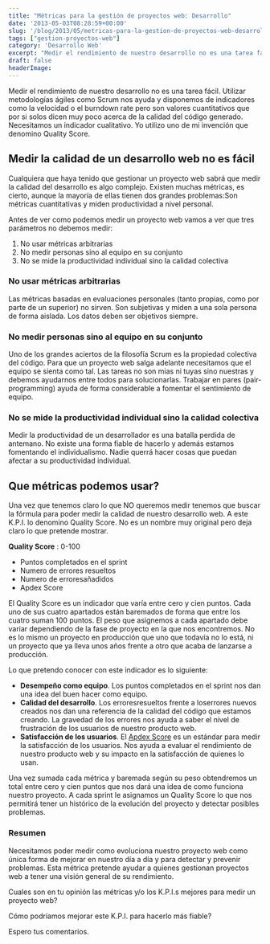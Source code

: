 ```yaml
---
title: "Métricas para la gestión de proyectos web: Desarrollo"
date: '2013-05-03T08:28:59+00:00'
slug: '/blog/2013/05/metricas-para-la-gestion-de-proyectos-web-desarrollo'
tags: ["gestion-proyectos-web"]
category: 'Desarrollo Web'
excerpt: "Medir el rendimiento de nuestro desarrollo no es una tarea fácil.  Utilizar metodologías ágiles como Scrum nos ayuda y disponemos de indicadores como la velocidad o el burndown rate pero son valores cuantitativos que por si solos dicen muy poco acerca de la calidad del código generado.  Necesitamos un indicador cualitativo.  Yo utilizo uno de mi invención que denomino Quality Score."
draft: false
headerImage: 
---
```

Medir el rendimiento de nuestro desarrollo no es una tarea fácil. Utilizar metodologías ágiles como Scrum nos ayuda y disponemos de indicadores como la velocidad o el burndown rate pero son valores cuantitativos que por si solos dicen muy poco acerca de la calidad del código generado. Necesitamos un indicador cualitativo. Yo utilizo uno de mi invención que denomino Quality Score.<!--more-->

## Medir la calidad de un desarrollo web no es fácil

Cualquiera que haya tenido que gestionar un proyecto web sabrá que medir la calidad del desarrollo es algo complejo. Existen muchas métricas, es cierto, aunque la mayoría de ellas tienen dos grandes problemas:Son métricas cuantitativas y miden productividad a nivel personal.

Antes de ver como podemos medir un proyecto web vamos a ver que tres parámetros no debemos medir:

1. No usar métricas arbitrarias
2. No medir personas sino al equipo en su conjunto
3. No se mide la productividad individual sino la calidad colectiva

### No usar métricas arbitrarias

Las métricas basadas en evaluaciones personales (tanto propias, como por parte de un superior) no sirven. Son subjetivas y miden a una sola persona de forma aislada. Los datos deben ser objetivos siempre.

### No medir personas sino al equipo en su conjunto

Uno de los grandes aciertos de la filosofía Scrum es la propiedad colectiva del código. Para que un proyecto web salga adelante necesitamos que el equipo se sienta como tal. Las tareas no son mias ni tuyas sino nuestras y debemos ayudarnos entre todos para solucionarlas. Trabajar en pares (pair-programming) ayuda de forma considerable a fomentar el sentimiento de equipo.

### No se mide la productividad individual sino la calidad colectiva

Medir la productividad de un desarrollador es una batalla perdida de antemano. No existe una forma fiable de hacerlo y además estamos fomentando el individualismo. Nadie querrá hacer cosas que puedan afectar a su productividad individual.

## Que métricas podemos usar?

Una vez que tenemos claro lo que NO queremos medir tenemos que buscar la fórmula para poder medir la calidad de nuestro desarrollo web. A este K.P.I. lo denomino Quality Score. No es un nombre muy original pero deja claro lo que pretende mostrar.

**Quality Score** : 0-100

- Puntos completados en el sprint
- Numero de errores resueltos
- Numero de erroresañadidos
- Apdex Score

El Quality Score es un indicador que varía entre cero y cien puntos. Cada uno de sus cuatro apartados están baremados de forma que entre los cuatro suman 100 puntos. El peso que asignemos a cada apartado debe variar dependiendo de la fase de proyecto en la que nos encontremos. No es lo mismo un proyecto en producción que uno que todavía no lo está, ni un proyecto que ya lleva unos años frente a otro que acaba de lanzarse a producción.

Lo que pretendo conocer con este indicador es lo siguiente:

- **Desempeño como equipo**. Los puntos completados en el sprint nos dan una idea del buen hacer como equipo.
- **Calidad del desarrollo**. Los erroresresueltos frente a loserrores nuevos creados nos dan una referencia de la calidad del código que estamos creando. La gravedad de los errores nos ayuda a saber el nivel de frustración de los usuarios de nuestro producto web.
- **Satisfacción de los usuarios**. El [Apdex Score](http://en.wikipedia.org/wiki/Apdex "apdex score") es un estándar para medir la satisfacción de los usuarios. Nos ayuda a evaluar el rendimiento de nuestro producto web y su impacto en la satisfacción de quienes lo usan.

Una vez sumada cada métrica y baremada según su peso obtendremos un total entre cero y cien puntos que nos dará una idea de como funciona nuestro proyecto. A cada sprint le asignamos un Quality Score lo que nos permitirá tener un histórico de la evolución del proyecto y detectar posibles problemas.

### Resumen

Necesitamos poder medir como evoluciona nuestro proyecto web como única forma de mejorar en nuestro día a día y para detectar y prevenir problemas. Esta métrica pretende ayudar a quienes gestionan proyectos web a tener una visión general de su rendimiento.

Cuales son en tu opinión las métricas y/o los K.P.I.s mejores para medir un proyecto web?

Cómo podríamos mejorar este K.P.I. para hacerlo más fiable?

Espero tus comentarios.

